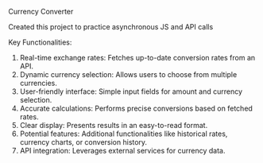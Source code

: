 Currency Converter 

Created this project to practice asynchronous JS and API calls

Key Functionalities:
1) Real-time exchange rates: Fetches up-to-date conversion rates from an API.
2) Dynamic currency selection: Allows users to choose from multiple currencies.
3) User-friendly interface: Simple input fields for amount and currency selection.
4) Accurate calculations: Performs precise conversions based on fetched rates.
5) Clear display: Presents results in an easy-to-read format.
6) Potential features: Additional functionalities like historical rates, currency charts, or conversion history.
7) API integration: Leverages external services for currency data.
